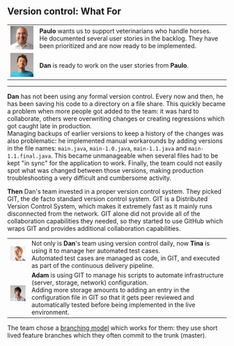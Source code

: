 ## Version control: What For

|   |   |
|---|---|
|![](../../assets/online-devops-dojo/version-control/paulo.png)|**Paulo** wants us to support veterinarians who handle horses.<br/> He documented several user stories in the backlog. They have been prioritized and are now ready to be implemented.
|![](../../assets/online-devops-dojo/version-control/dan.png)|**Dan** is ready to work on the user stories from **Paulo**.

---

**Dan** has not been using any formal version control. Every now and then, he has been saving his code to a directory on a file share. This quickly became a problem when more people got added to the team: it was hard to collaborate, others were overwriting changes or creating regressions which got caught late in production.  
Managing backups of earlier versions to keep a history of the changes was also problematic: he implemented manual workarounds by adding versions in the file names: `main.java`, `main-1.0.java`, `main-1.1.java` and `main-1.1.final.java`. This became unmanageable when several files had to be kept "in sync" for the application to work. Finally, the team could not easily spot what was changed between those versions, making production troubleshooting a very difficult and cumbersome activity.  

**Then** Dan's team invested in a proper version control system. They picked GIT, the de facto standard version control system. GIT is a Distributed Version Control System, which makes it extremely fast as it mainly runs disconnected from the network. GIT alone did not provide all of the collaboration capabilities they needed, so they started to use GitHub which wraps GIT and provides additional collaboration capabilities.

|   |   |
|---|---|
|![Tina](../../assets/online-devops-dojo/version-control/tina.png)|Not only is **Dan**'s team using version control daily, now **Tina** is using it to manage her automated test cases.<br/> Automated test cases are managed as code, in GIT, and executed as part of the continuous delivery pipeline.  
|![Adam](../../assets/online-devops-dojo/version-control/adam.png)|**Adam** is using GIT to manage his scripts to automate infrastructure (server, storage, network) configuration.<br/> Adding more storage amounts to adding an entry in the configuration file in GIT so that it gets peer reviewed and automatically tested before being implemented in the live environment.  

The team chose a [branching model](https://www.atlassian.com/git/tutorials/comparing-workflows) which works for them: they use short lived feature branches which they often commit to the trunk (master).
